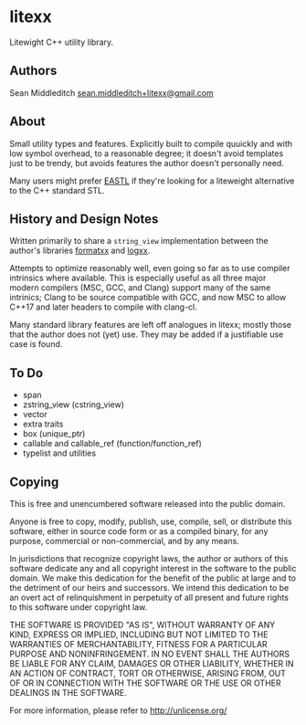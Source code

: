 # litexx

Litewight C++ utility library.

## Authors

Sean Middleditch <sean.middleditch+litexx@gmail.com>

## About

Small utility types and features. Explicitly built to compile quuickly and with low symbol
overhead, to a reasonable degree; it doesn't avoid templates just to be trendy, but avoids
features the author doesn't personally need.

Many users might prefer [EASTL](https://github.com/electronicarts/EASTL) if they're looking
for a liteweight alternative to the C++ standard STL.

## History and Design Notes

Written primarily to share a `string_view` implementation between the author's libraries
[formatxx](https://github.com/seanmiddleditch/formatxx) and
[logxx](https://github.com/seanmiddleditch/logxx).

Attempts to optimize reasonably well, even going so far as to use compiler intrinsics where
available. This is especially useful as all three major modern compilers (MSC, GCC, and Clang)
support many of the same intrinics; Clang to be source compatible with GCC, and now MSC to
allow C++17 and later headers to compile with clang-cl.

Many standard library features are left off analogues in litexx; mostly those that the author
does not (yet) use. They may be added if a justifiable use case is found.

## To Do

- span
- zstring_view (cstring_view)
- vector
- extra traits
- box (unique_ptr)
- callable and callable_ref (function/function_ref)
- typelist and utilities

## Copying

This is free and unencumbered software released into the public domain.

Anyone is free to copy, modify, publish, use, compile, sell, or
distribute this software, either in source code form or as a compiled
binary, for any purpose, commercial or non-commercial, and by any
means.

In jurisdictions that recognize copyright laws, the author or authors
of this software dedicate any and all copyright interest in the
software to the public domain. We make this dedication for the benefit
of the public at large and to the detriment of our heirs and
successors. We intend this dedication to be an overt act of
relinquishment in perpetuity of all present and future rights to this
software under copyright law.

THE SOFTWARE IS PROVIDED "AS IS", WITHOUT WARRANTY OF ANY KIND,
EXPRESS OR IMPLIED, INCLUDING BUT NOT LIMITED TO THE WARRANTIES OF
MERCHANTABILITY, FITNESS FOR A PARTICULAR PURPOSE AND NONINFRINGEMENT.
IN NO EVENT SHALL THE AUTHORS BE LIABLE FOR ANY CLAIM, DAMAGES OR
OTHER LIABILITY, WHETHER IN AN ACTION OF CONTRACT, TORT OR OTHERWISE,
ARISING FROM, OUT OF OR IN CONNECTION WITH THE SOFTWARE OR THE USE OR
OTHER DEALINGS IN THE SOFTWARE.

For more information, please refer to <http://unlicense.org/>
